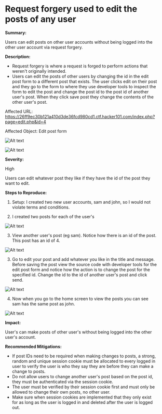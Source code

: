 # Request forgery used to edit the posts of any user

**Summary:**

Users can edit posts on other user accounts without being logged into the other user account via request forgery.

**Description:**

- Request forgery is where a request is forged to perform actions that weren't originally intended.
- Users can edit the posts of other users by changing the id in the edit post form to a different post that exists. The user clicks edit on their post and they go to the form to where they use developer tools to inspect the form to edit the post and change the post id to the post id of another user's post. When they click save post they change the contents of the other user's post.


Affected URL: https://26ff9ec30b121a410d3de36fcd980cd1.ctf.hacker101.com/index.php?page=edit.php&id=4

Affected Object: Edit post form

![Alt text](image-9.png)

![Alt text](image-10.png)

**Severity:**

High

Users can edit whatever post they like if they have the id of the post they want to edit.

**Steps to Reproduce:**

1. Setup: I created two new user accounts, sam and john, so I would not violate terms and conditions. 

2. I created two posts for each of the user's 

![Alt text](image-3.png)

3. View another user's post (eg sam). Notice how there is an id of the post.
This post has an id of 4.

![Alt text](image-4.png)

3. Go to edit your post and add whatever you like in the title and message. Before saving the post view the source code with developer tools for the edit post form and notice how the action is to change the post for the specified id. Change the id to the id of another user's post and click send. 

![Alt text](image-6.png)

4. Now when you go to the home screen to view the posts you can see sam has the same post as john.

![Alt text](image-7.png)

**Impact:**

User's can make posts of other user's without being logged into the other user's account.

**Recommended Mitigations:**

- If post IDs need to be required when making changes to posts, a strong, random and unique session cookie must be allocated to every logged in user to verify the user is who they say they are before they can make a change to posts.
- Do not allow users to change another user's post based on the post id, they must be authenticated via the session cookie.
- The user must be verified by their session cookie first and must only be allowed to change their own posts, no other user.
- Make sure when session cookies are implemented that they only exist for as long as the user is logged in and deleted after the user is logged out.
